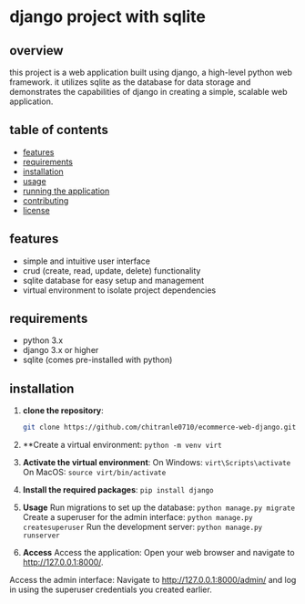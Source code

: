 # django project with sqlite

## overview
this project is a web application built using django, a high-level python web framework. it utilizes sqlite as the database for data storage and demonstrates the capabilities of django in creating a simple, scalable web application.

## table of contents
- [features](#features)
- [requirements](#requirements)
- [installation](#installation)
- [usage](#usage)
- [running the application](#running-the-application)
- [contributing](#contributing)
- [license](#license)

## features
- simple and intuitive user interface
- crud (create, read, update, delete) functionality
- sqlite database for easy setup and management
- virtual environment to isolate project dependencies

## requirements
- python 3.x
- django 3.x or higher
- sqlite (comes pre-installed with python)

## installation

1. **clone the repository**:
   ```bash
   git clone https://github.com/chitranle0710/ecommerce-web-django.git
2. **Create a virtual environment:
   `python -m venv virt`
3. **Activate the virtual environment**:
   On Windows: `virt\Scripts\activate`
   On MacOS: `source virt/bin/activate`
4. **Install the required packages**:
   `pip install django`
5. **Usage**
Run migrations to set up the database: `python manage.py migrate`
Create a superuser for the admin interface: `python manage.py createsuperuser`
Run the development server: `python manage.py runserver`

6. **Access**
Access the application: Open your web browser and navigate to http://127.0.0.1:8000/.

Access the admin interface: Navigate to http://127.0.0.1:8000/admin/ and log in using the superuser credentials you created earlier.




